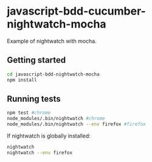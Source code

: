# javascript-bdd-cucumber-nightwatch-mocha
Example of nightwatch with mocha.

## Getting started
```bash
cd javascript-bdd-nightwatch-mocha
npm install
```
## Running tests

```bash
npm test #chrome
node_modules/.bin/nightwatch #chrome
node_modules/.bin/nightwatch --env firefox #firefox
```

If nightwatch is globally installed:
```bash
nightwatch
nightwatch --env firefox
```